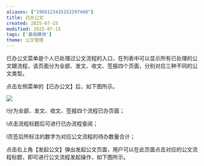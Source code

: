 ```yaml
---
aliases: ["1966123435152297460"]
title: 已办公文
created: 2025-07-15
modified: 2025-07-15
tags: ['基础模块']
theme: 公文管理
---
```


已办公文菜单是个人已处理过公文流程的入口，在列表中可以显示所有已处理的公文跟流程，该页面分为全部、发文、收文、签报四个页面，分别对应三种不同的公文类型。

点击左侧菜单的【已办公文】后，如下图所示。

![](https://myhelpdoc.oss-cn-heyuan.aliyuncs.com/mdimages/a2ce71ae0f690bbd64b6a52d816d7280.jpg)

l分为全部、发文、收文、签报四个流程已办页面；

l点击流程标题后可进行已办流程查阅；

l页签后所标注的数字为对应公文流程的待办数量合计；

点击右上角【发起公文】弹出发起公文页面，用户可以在此页面点击对应的公文流程标题，即可进行公文流程发起操作，如下图所示。

